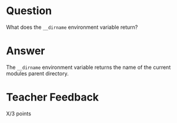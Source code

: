 # Question

What does the `__dirname` environment variable return?

# Answer

The `__dirname` environment variable returns the name of the current modules parent directory.

# Teacher Feedback

X/3 points
